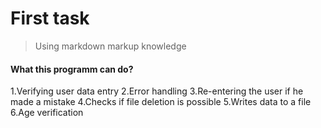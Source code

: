 # First task
>Using markdown markup knowledge
#### What this programm can do?
1.Verifying user data entry
2.Error handling
3.Re-entering the user if he made a mistake
4.Checks if file deletion is possible
5.Writes data to a file
6.Age verification
